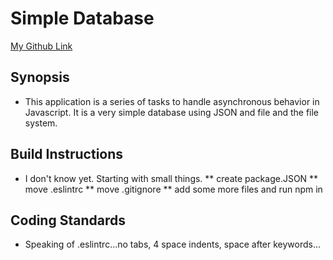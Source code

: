 # Simple Database
[My Github Link](https://www.github.com/krogseng/)
## Synopsis
* This application is a series of tasks to handle asynchronous behavior in Javascript.
It is a very simple database using JSON and file and the file system.

## Build Instructions
* I don't know yet.  Starting with small things. 
** create package.JSON
** move .eslintrc
** move .gitignore
** add some more files and run npm in
## Coding Standards
* Speaking of .eslintrc...no tabs, 4 space indents, space after keywords...
